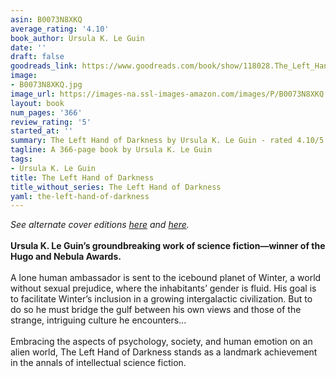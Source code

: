 ```yaml
---
asin: B0073N8XKQ
average_rating: '4.10'
book_author: Ursula K. Le Guin
date: ''
draft: false
goodreads_link: https://www.goodreads.com/book/show/118028.The_Left_Hand_of_Darkness
image:
- B0073N8XKQ.jpg
image_url: https://images-na.ssl-images-amazon.com/images/P/B0073N8XKQ.01._SCLZZZZZZZ.jpg
layout: book
num_pages: '366'
review_rating: '5'
started_at: ''
summary: The Left Hand of Darkness by Ursula K. Le Guin - rated 4.10/5 on Goodreads
tagline: A 366-page book by Ursula K. Le Guin
tags:
- Ursula K. Le Guin
title: The Left Hand of Darkness
title_without_series: The Left Hand of Darkness
yaml: the-left-hand-of-darkness
---
```


<i>See alternate cover editions <a href="https://www.goodreads.com/book/show/13601629-the-left-hand-of-darkness" rel="nofollow noopener">here</a> and <a href="https://www.goodreads.com/book/show/20779009-the-left-hand-of-darkness" rel="nofollow noopener">here</a>.</i><br /><br /><b>Ursula K. Le Guin’s groundbreaking work of science fiction—winner of the Hugo and Nebula Awards.</b><br /><br />A lone human ambassador is sent to the icebound planet of Winter, a world without sexual prejudice, where the inhabitants’ gender is fluid. His goal is to facilitate Winter’s inclusion in a growing intergalactic civilization. But to do so he must bridge the gulf between his own views and those of the strange, intriguing culture he encounters...<br /><br />Embracing the aspects of psychology, society, and human emotion on an alien world, The Left Hand of Darkness stands as a landmark achievement in the annals of intellectual science fiction.